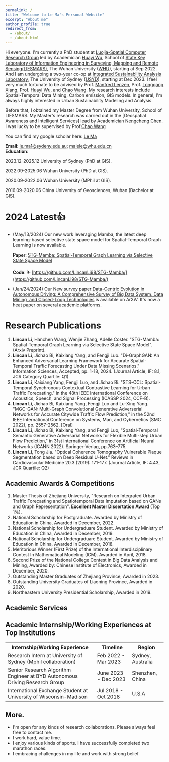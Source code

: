 ```yaml
---
permalink: /
title: "Welcome to Le Ma's Personal Website"
excerpt: "About me"
author_profile: true
redirect_from: 
  - /about/
  - /about.html
---
```



Hi everyone. I'm currently a PhD student at [Luojia-Spatial Computer Research Group](http://www.luojia-spatial.com/articles.html) led by Academician [Huayi Wu](http://www.lmars.whu.edu.cn/prof_web/why/index.html), School of [State Key Laboratory of Information Engineering in Surveying, Mapping and Remote Sensing(LIESMARS)](https://liesmars.whu.edu.cn/), The Wuhan University ([WHU](https://www.whu.edu.cn/)), starting at Sep 2022. And I am undergoing a two-year co-op at [Integrated Sustainability Analysis Laboratory](https://isa.org.usyd.edu.au/index.html), The University of Sydney ([USYD](https://www.sydney.edu.au/)), starting at Dec 2023. I feel very much fortunate to be advised by Prof. [Manfred Lenzen](https://scholar.google.de/citations?user=E_CfsPYAAAAJ&hl=de), Prof. [Longgang Xiang](http://jszy.whu.edu.cn/xianglonggang/zh_CN/index.htm), Prof. [Huayi Wu](http://www.lmars.whu.edu.cn/prof_web/why/index.html), and [Chao Wang](http://jszy.whu.edu.cn/wangchao/zh_CN/index.htm). My research interests include Spatial-Temporal Data Mining, Carbon emission, GIS models. In general, I'm always highly interested in Urban Sustainability Modeling and Analysis. 

Before that, I obtained my Master Degree from Wuhan University, School of LIESMARS. My Master's research was carried out in the [Geospatial Awareness and Intelligent Services] lead by Academician [Nengcheng Chen](https://grzy.cug.edu.cn/chennengcheng/). I was lucky to be supervised by Prof.[Chao Wang](http://jszy.whu.edu.cn/wangchao/zh_CN/index.htm)

You can find my google scholar here: [Le Ma](https://scholar.google.com.sg/citations?user=wZIrwu4AAAAJ&hl=zh-CN&oi=sra)

**Email**: le.ma1@sydeny.edu.au; malele@whu.edu.cn  <br>
**Education**: 

2023.12-2025.12   University of Sydney (PhD at GIS).

2022.09-2025.06   Wuhan University (PhD at GIS).

2020.09-2022.06   Wuhan University (MPhil at GIS).

2016.09-2020.06   China University of Geosciences, Wuhan (Bachelor at GIS).

2024 Latest👍
======
- (May/13/2024) Our new work leveraging Mamba, the latest deep learning-based selective state space model for Spatial-Temporal Graph Learning is now available.

  **Paper**: [STG-Mamba: Spatial-Temporal Graph Learning via Selective State Space Model](https://github.com/LincanLi98/STG-Mamba/blob/main/STG_Mamba_paper_ArXiv_V3_14May2024.pdf)
  
  **Code**: ⛷️ [https://github.com/LincanLi98/STG-Mamba/](https://github.com/LincanLi98/STG-Mamba/)
  
- (Jan/24/2024) Our New survey paper:[Data-Centric Evolution in Autonomous Driving: A Comprehensive Survey of Big Data System, Data Mining, and Closed-Loop Technologies](https://arxiv.org/abs/2401.12888) is available on ArXiV. It's now a heat paper on several academic platforms.



Research Publications
======
1. **Lincan Li**, Hanchen Wang, Wenjie Zhang, Adelle Coster. "STG-Mamba: Spatial-Temporal Graph Learning via Selective State Space Model". (Arxiv Preprint).
2. **Lincan Li**, Jichao Bi, Kaixiang Yang, and Fengji Luo. "Di-GraphGAN: An Enhanced Adversarial Learning
Framework for Accurate Spatial-Temporal Traffic Forecasting Under Data Missing Scenarios." Information Sciences, Accepted, pp. 1-18, 2024. (Journal Article, IF: 8.1, JCR Category Quartile: Q1)
3. **Lincan Li**, Kaixiang Yang, Fengji Luo, and Jichao Bi. "STS-CCL: Spatial-Temporal Synchronous Contextual
Contrastive Learning for Urban Traffic Forecasting." in the 48th IEEE International Conference on Acoustics, Speech, and Signal Processing (ICASSP 2024, CCF-B).
4. **Lincan Li**, Jichao Bi, Kaixiang Yang, Fengji Luo and Lu-Xing Yang. "MGC-GAN: Multi-Graph Convolutional
Generative Adverserial Networks for Accurate Citywide Traffic Flow Prediction," in the 52nd IEEE International
Conference on Systems, Man, and Cybernetics (SMC 2022), pp. 2557-2562. [Oral]
5. **Lincan Li**, Jichao Bi, Kaixiang Yang, and Fengji Luo, "Spatial-Temporal Semantic Generative Adversarial Networks for Flexible Multi-step Urban Flow Prediction," in 31st International Conference on Artificial Neural Networks (ICANN 2022). Springer-Verlag, pp.763–775.
6. **Lincan Li**, Tong Jia. "Optical Coherence Tomography Vulnerable Plaque Segmentation based on Deep Residual U-Net." Reviews in Cardiovascular Medicine 20.3 (2019): 171-177. (Journal Article, IF: 4.43, JCR Quartile: Q2)


Academic Awards & Competitions
------
1. Master Thesis of Zhejiang University, "Research on Integrated Urban Traffic Forecasting and Spatiotemporal Data Imputation based on GANs and Graph Representation". **Excellent Master Dissertation Award** (Top 1%).
2. National Scholarship for Postgraduate. Awarded by Ministry of Education in China, Awarded in December, 2022.
3. National Scholarship for Undergraduare Student. Awarded by Ministry of Education in China, Awarded in December, 2019.
4. National Scholarship for Undergraduare Student. Awarded by Ministry of Education in China, Awarded in December, 2018.
5. Meritorious Winner (First Prize) of the International Interdisciplinary Contest In Mathematical Modeling (ICM). Awarded in April, 2018.
6. Second Prize of the National College Contest in Big Data Analysis and Mining, Awarded by: Chinese Institute of Electronics, Awarded in December, 2020.
7. Outstanding Master Graduates of Zhejiang Province, Awarded in 2023.
8. Outstanding University Graduates of Liaoning Province, Awarded in 2020.
9. Northeastern University Presidential Scholarship, Awarded in 2019.

Academic Services
------


Academic Internship/Working Experiences at Top Institutions
------
<table>
  <tr>
    <th>Internship/Working Experience</th>
    <th>Timeline</th>
    <th>Region</th>
  </tr>
  <tr>
    <td>Research Intern at University of Sydney (Mphil collaboration)</td>
    <td>Feb 2022 - Mar 2023</td>
    <td>Sydney, Australia</td>
  </tr>
  <tr>
    <td>Senior Research Algorithm Engineer at BYD Autonomous Driving Research Group</td>
    <td>June 2023 - Dec 2023</td>
    <td>Shenzhen, China</td>
  </tr>
  <tr>
    <td>International Exchange Student at University of Wisconsin-Madison</td>
    <td>Jul 2018 - Oct 2018</td>
    <td>U.S.A</td>
  </tr>
</table>

More. 
------
- I'm open for any kinds of research collaborations. Please always feel free to contact me. 
- I work hard, value time.
- I enjoy various kinds of sports. I have successfully completed two marathon races.
- I embracing challenges in my life and work with strong belief. 
